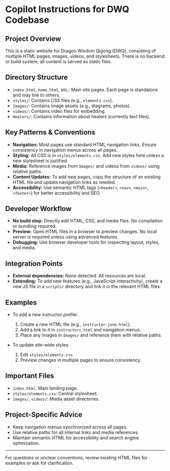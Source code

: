 # Copilot Instructions for DWQ Codebase

## Project Overview
This is a static website for Dragon Wisdom Qigong (DWQ), consisting of multiple HTML pages, images, videos, and stylesheets. There is no backend or build system; all content is served as static files.

## Directory Structure
- `index.html`, `home.html`, etc.: Main site pages. Each page is standalone and may link to others.
- `styles/`: Contains CSS files (e.g., `elements.css`).
- `Images/`: Contains image assets (e.g., diagrams, photos).
- `videos/`: Contains video files for embedding.
- `Healers/`: Contains information about healers (currently text files).

## Key Patterns & Conventions
- **Navigation:** Most pages use standard HTML navigation links. Ensure consistency in navigation menus across all pages.
- **Styling:** All CSS is in `styles/elements.css`. Add new styles here unless a new stylesheet is justified.
- **Media:** Reference images from `Images/` and videos from `videos/` using relative paths.
- **Content Updates:** To add new pages, copy the structure of an existing HTML file and update navigation links as needed.
- **Accessibility:** Use semantic HTML tags (`<header>`, `<nav>`, `<main>`, `<footer>`) for better accessibility and SEO.

## Developer Workflow
- **No build step:** Directly edit HTML, CSS, and media files. No compilation or bundling required.
- **Preview:** Open HTML files in a browser to preview changes. No local server is required unless using advanced features.
- **Debugging:** Use browser developer tools for inspecting layout, styles, and media.

## Integration Points
- **External dependencies:** None detected. All resources are local.
- **Extending:** To add new features (e.g., JavaScript interactivity), create a new JS file in a `scripts/` directory and link it in the relevant HTML files.

## Examples
- To add a new instructor profile:
  1. Create a new HTML file (e.g., `instructor-jane.html`).
  2. Add a link to it in `instructors.html` and navigation menus.
  3. Place any images in `Images/` and reference them with relative paths.

- To update site-wide styles:
  1. Edit `styles/elements.css`.
  2. Preview changes in multiple pages to ensure consistency.

## Important Files
- `index.html`: Main landing page.
- `styles/elements.css`: Central stylesheet.
- `Images/`, `videos/`: Media asset directories.

## Project-Specific Advice
- Keep navigation menus synchronized across all pages.
- Use relative paths for all internal links and media references.
- Maintain semantic HTML for accessibility and search engine optimization.

---
For questions or unclear conventions, review existing HTML files for examples or ask for clarification.
